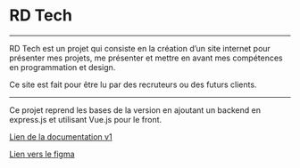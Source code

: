 # RD Tech

---

RD Tech est un projet qui consiste en la création d’un site internet pour présenter mes projets, me présenter et mettre en avant mes compétences en programmation et design.

Ce site est fait pour être lu par des recruteurs ou des futurs clients.

---

Ce projet reprend les bases de la version en ajoutant un backend en express.js et utilisant Vue.js pour le front.

[Lien de la documentation v1](https://hickory-dormouse-c7a.notion.site/RD-Tech-e076f39cd882468088f0922c71a7df88)

[Lien vers le figma](https://www.figma.com/design/JKe8GD3pKmg76zlsdxWYi8/RDTech---Site-web?node-id=26-49)
